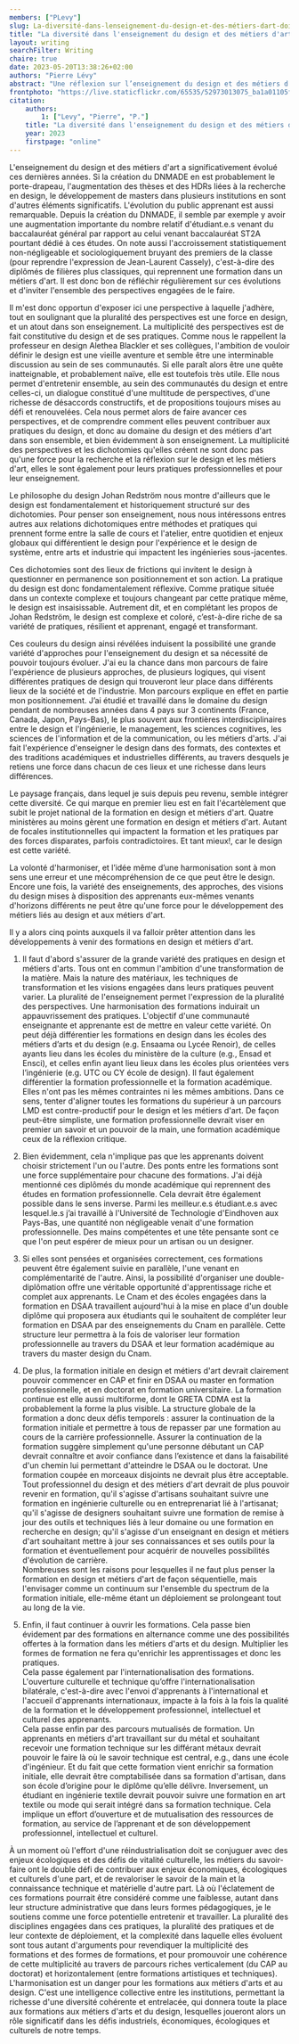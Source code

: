 ```yaml
---
members: ["PLevy"]
slug: La-diversité-dans-lenseignement-du-design-et-des-métiers-dart-doit-faire-école
title: "La diversité dans l'enseignement du design et des métiers d'art doit faire école"
layout: writing
searchFilter: Writing
chaire: true
date: 2023-05-20T13:38:26+02:00
authors: "Pierre Lévy"
abstract: "Une réflexion sur l’enseignement du design et des métiers d’art, présent et à venir, écrite dans le cadre du PIA 4 Diagnostic Culture et création en mutations (2CM) - Compétences et métiers d'avenir France 2030, dirigé par Lucie Marinier."
frontphoto: "https://live.staticflickr.com/65535/52973013075_ba1a01105f_z.jpg"
citation:
    authors:
        1: ["Levy", "Pierre", "P."]
    title: "La diversité dans l'enseignement du design et des métiers d'art doit faire école"
    year: 2023
    firstpage: "online"
---
```


L'enseignement du design et des métiers d'art a significativement évolué ces dernières années. Si la création du DNMADE en est probablement le porte-drapeau, l'augmentation des thèses et des HDRs liées à la recherche en design, le développement de masters dans plusieurs institutions en sont d'autres éléments significatifs. L'évolution du public apprenant est aussi remarquable. Depuis la création du DNMADE, il semble par exemple y avoir une augmentation importante du nombre relatif d'étudiant.e.s venant du baccalauréat général par rapport au celui venant baccalauréat ST2A pourtant dédié à ces études. On note aussi l'accroissement statistiquement non-négligeable et sociologiquement bruyant des premiers de la classe (pour reprendre l'expression de Jean-Laurent Cassely), c'est-à-dire des diplômés de filières plus classiques, qui reprennent une formation dans un métiers d'art. Il est donc bon de réfléchir régulièrement sur ces évolutions et d'inviter l'ensemble des perspectives engagées de le faire.

Il m'est donc opportun d'exposer ici une perspective à laquelle j'adhère, tout en soulignant que la pluralité des perspectives est une force en design, et un atout dans son enseignement. La multiplicité des perspectives est de fait constitutive du design et de ses pratiques. Comme nous le rappellent la professeur en design Alethea Blackler et ses collègues, l'ambition de vouloir définir le design est une vieille aventure et semble être une interminable discussion au sein de ses communautés. Si elle paraît alors être une quête inatteignable, et probablement naïve, elle est toutefois très utile. Elle nous permet d'entretenir ensemble, au sein des communautés du design et entre celles-ci, un dialogue constitué d'une multitude de perspectives, d'une richesse de désaccords constructifs, et de propositions toujours mises au défi et renouvelées. Cela nous permet alors de faire avancer ces perspectives, et de comprendre comment elles peuvent contribuer aux pratiques du design, et donc au domaine du design et des métiers d'art dans son ensemble, et bien évidemment à son enseignement. La multiplicité des perspectives et les dichotomies qu'elles créent ne sont donc pas qu'une force pour la recherche et la réflexion sur le design et les métiers d'art, elles le sont également pour leurs pratiques professionnelles et pour leur enseignement.

Le philosophe du design Johan Redström nous montre d'ailleurs que le design est fondamentalement et historiquement structuré sur des dichotomies. Pour penser son enseignement, nous nous intéressons entres autres aux relations dichotomiques entre méthodes et pratiques qui prennent forme entre la salle de cours et l'atelier, entre quotidien et enjeux globaux qui différentient le design pour l'expérience et le design de système, entre arts et industrie qui impactent les ingénieries sous-jacentes.

Ces dichotomies sont des lieux de frictions qui invitent le design à questionner en permanence son positionnement et son action. La pratique du design est donc fondamentalement réflexive. Comme pratique située dans un contexte complexe et toujours changeant par cette pratique même, le design est insaisissable. Autrement dit, et en complétant les propos de Johan Redström, le design est complexe et coloré, c’est-à-dire riche de sa variété de pratiques, résilient et apprenant, engagé et transformant.

Ces couleurs du design ainsi révélées induisent la possibilité une grande variété d'approches pour l'enseignement du design et sa nécessité de pouvoir toujours évoluer. J'ai eu la chance dans mon parcours de faire l'expérience de plusieurs approches, de plusieurs logiques, qui visent différentes pratiques de design qui trouveront leur place dans différents lieux de la société et de l'industrie. Mon parcours explique en effet en partie mon positionnement. J’ai étudié et travaillé dans le domaine du design pendant de nombreuses années dans 4 pays sur 3 continents (France, Canada, Japon, Pays-Bas), le plus souvent aux frontières interdisciplinaires entre le design et l'ingénierie, le management, les sciences cognitives, les sciences de l'information et de la communication, ou les métiers d'arts. J'ai fait l'expérience d'enseigner le design dans des formats, des contextes et des traditions académiques et industrielles différents, au travers desquels je retiens une force dans chacun de ces lieux et une richesse dans leurs différences.

Le paysage français, dans lequel je suis depuis peu revenu, semble intégrer cette diversité. Ce qui marque en premier lieu est en fait l'écartèlement que subit le projet national de la formation en design et métiers d'art. Quatre ministères au moins gèrent une formation en design et métiers d'art. Autant de focales institutionnelles qui impactent la formation et les pratiques par des forces disparates, parfois contradictoires. Et tant mieux!, car le design est cette variété.

La volonté d'harmoniser, et l’idée même d’une harmonisation sont à mon sens une erreur et une mécompréhension de ce que peut être le design.  Encore une fois, la variété des enseignements, des approches, des visions du design mises à disposition des apprenants eux-mêmes venants d'horizons différents ne peut être qu'une force pour le développement des métiers liés au design et aux métiers d'art.

Il y a alors cinq points auxquels il va falloir prêter attention dans les développements à venir des formations en design et métiers d'art.

1. Il faut d'abord s'assurer de la grande variété des pratiques en design et métiers d'arts. Tous ont en commun l'ambition d'une transformation de la matière. Mais la nature des matériaux, les techniques de transformation et les visions engagées dans leurs pratiques peuvent varier. La pluralité de l'enseignement permet l'expression de la pluralité des perspectives. Une harmonisation des formations induirait un appauvrissement des pratiques. L'objectif d'une communauté enseignante et apprenante est de mettre en valeur cette variété. On peut déjà différentier les formations en design dans les écoles des métiers d’arts et du design (e.g. Ensaama ou Lycée Renoir), de celles ayants lieu dans les écoles du ministère de la culture (e.g., Ensad et Ensci), et celles enfin ayant lieu lieux dans les écoles plus orientées vers l’ingénierie (e.g. UTC ou CY école de design). Il faut également différentier la formation professionnelle et la formation académique. Elles n'ont pas les mêmes contraintes ni les mêmes ambitions. Dans ce sens, tenter d'aligner toutes les formations du supérieur à un parcours LMD est contre-productif pour le design et les métiers d'art. De façon peut-être simpliste, une formation professionnelle devrait viser en premier un savoir et un pouvoir de la main, une formation académique ceux de la réflexion critique.

2. Bien évidemment, cela n'implique pas que les apprenants doivent choisir strictement l'un ou l'autre. Des ponts entre les formations sont une force supplémentaire pour chacune des formations. J'ai déjà mentionné ces diplômés du monde académique qui reprennent des études en formation professionnelle. Cela devrait être également possible dans le sens inverse. Parmi les meilleur.e.s étudiant.e.s avec lesquel.le.s j’ai travaillé à l'Université de Technologie d'Eindhoven aux Pays-Bas, une quantité non négligeable venait d'une formation professionnelle. Des mains compétentes et une tête pensante sont ce que l'on peut espérer de mieux pour un artisan ou un designer. 

3. Si elles sont pensées et organisées correctement, ces formations peuvent être également suivie en parallèle, l'une venant en complémentarité de l'autre. Ainsi, la possibilité d'organiser une double-diplômation offre une véritable opportunité d'apprentissage riche et complet aux apprenants. Le Cnam et des écoles engagées dans la formation en DSAA travaillent aujourd'hui à la mise en place d'un double diplôme qui proposera aux étudiants qui le souhaitent de compléter leur formation en DSAA par des enseignements du Cnam en parallèle. Cette structure leur permettra à la fois de valoriser leur formation professionnelle au travers du DSAA et leur formation académique au travers du master design du Cnam.

4. De plus, la formation initiale en design et métiers d'art devrait clairement pouvoir commencer en CAP et finir en DSAA ou master en formation professionnelle, et en doctorat en formation universitaire. La formation continue est elle aussi multiforme, dont le GRETA CDMA est la probablement la forme la plus visible. La structure globale de la formation a donc deux défis temporels : assurer la continuation de la formation initiale et permettre à tous de repasser par une formation au cours de la carrière professionnelle.
Assurer la continuation de la formation suggère simplement qu'une personne débutant un CAP devrait connaître et avoir confiance dans l’existence et dans la faisabilité d'un chemin lui permettant d'atteindre le DSAA ou le doctorat. Une formation coupée en morceaux disjoints ne devrait plus être acceptable.<br/>
Tout professionnel du design et des métiers d'art devrait de plus pouvoir revenir en formation, qu'il s'agisse d'artisans souhaitant suivre une formation en ingénierie culturelle ou en entreprenariat lié à l'artisanat; qu'il s'agisse de designers souhaitant suivre une formation de remise à jour des outils et techniques liés à leur domaine ou une formation en recherche en design; qu'il s'agisse d'un enseignant en design et métiers d'art souhaitant mettre à jour ses connaissances et ses outils pour la formation et éventuellement pour acquérir de nouvelles possibilités d'évolution de carrière.<br/>
Nombreuses sont les raisons pour lesquelles il ne faut plus penser la formation en design et métiers d'art de façon séquentielle, mais l'envisager comme un continuum sur l'ensemble du spectrum de la formation initiale, elle-même étant un déploiement se prolongeant tout au long de la vie.

5. Enfin, il faut continuer à ouvrir les formations. Cela passe bien évidement par des formations en alternance comme une des possibilités offertes à la formation dans les métiers d'arts et du design. Multiplier les formes de formation ne fera qu'enrichir les apprentissages et donc les pratiques.  
Cela passe également par l'internationalisation des formations. L'ouverture culturelle et technique qu’offre l'internationalisation bilatérale, c'est-à-dire avec l'envoi d'apprenants à l'international et l'accueil d'apprenants internationaux, impacte à la fois à la fois la qualité de la formation et le développement professionnel, intellectuel et culturel des apprenants.<br/>
Cela passe enfin par des parcours mutualisés de formation. Un apprenants en métiers d'art travaillant sur du métal et souhaitant recevoir une formation technique sur les différant métaux devrait pouvoir le faire là où le savoir technique est central, e.g., dans une école d'ingénieur. Et du fait que cette formation vient enrichir sa formation initiale, elle devrait être comptabilisée dans sa formation d'artisan, dans son école d’origine pour le diplôme qu’elle délivre. Inversement, un étudiant en ingénierie textile devrait pouvoir suivre une formation en art textile ou mode qui serait intégré dans sa formation technique. Cela implique un effort d’ouverture et de mutualisation des ressources de formation, au service de l’apprenant et de son développement professionnel, intellectuel et culturel.

À un moment où l'effort d'une réindustrialisation doit se conjuguer avec des enjeux écologiques et des défis de vitalité culturelle, les métiers du savoir-faire ont le double défi de contribuer aux enjeux économiques, écologiques et culturels d'une part, et de revaloriser le savoir de la main et la connaissance technique et matérielle d'autre part. Là où l'éclatement de ces formations pourrait être considéré comme une faiblesse, autant dans leur structure administrative que dans leurs formes pédagogiques, je le soutiens comme une force potentielle entretenir et travailler. La pluralité des disciplines engagées dans ces pratiques, la pluralité des pratiques et de leur contexte de déploiement, et la complexité dans laquelle elles évoluent sont tous autant d'arguments pour revendiquer la multiplicité des formations et des formes de formations, et pour promouvoir une cohérence de cette multiplicité au travers de parcours riches verticalement (du CAP au doctorat) et horizontalement (entre formations artistiques et techniques). L'harmonisation est un danger pour les formations aux métiers d'arts et au design. C'est une intelligence collective entre les institutions, permettant la richesse d'une diversité cohérente et entrelacée, qui donnera toute la place aux formations aux métiers d'arts et du design, lesquelles joueront alors un rôle significatif dans les défis industriels, économiques, écologiques et culturels de notre temps.
